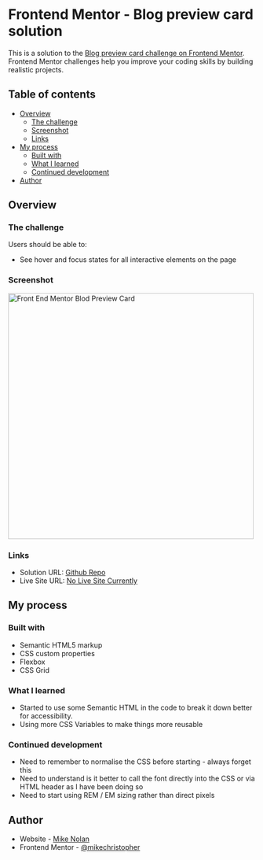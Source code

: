 # Frontend Mentor - Blog preview card solution

This is a solution to the [Blog preview card challenge on Frontend Mentor](https://www.frontendmentor.io/challenges/blog-preview-card-ckPaj01IcS). Frontend Mentor challenges help you improve your coding skills by building realistic projects. 

## Table of contents

- [Overview](#overview)
  - [The challenge](#the-challenge)
  - [Screenshot](#screenshot)
  - [Links](#links)
- [My process](#my-process)
  - [Built with](#built-with)
  - [What I learned](#what-i-learned)
  - [Continued development](#continued-development)
- [Author](#author)


## Overview

### The challenge

Users should be able to:

- See hover and focus states for all interactive elements on the page

### Screenshot

<img src="https://raw.githubusercontent.com/mikechristopher/100daysofcode/refs/heads/gh-pages/_images/FEM-Blog-Preview-Card.png" alt="Front End Mentor Blod Preview Card" height="500"/>

### Links

- Solution URL: [Github Repo](https://github.com/mikechristopher/FEM-BPC)
- Live Site URL: [No Live Site Currently](https://your-live-site-url.com)

## My process

### Built with

- Semantic HTML5 markup
- CSS custom properties
- Flexbox
- CSS Grid


### What I learned

- Started to use some Semantic HTML in the code to break it down better for accessibility.
- Using more CSS Variables to make things more reusable

### Continued development

- Need to remember to normalise the CSS before starting - always forget this
- Need to understand is it better to call the font directly into the CSS or via HTML header as I have been doing so
- Need to start using REM / EM sizing rather than direct pixels

## Author

- Website - [Mike Nolan](https://github.com/mikechristopher/)
- Frontend Mentor - [@mikechristopher](https://www.frontendmentor.io/profile/mikechristopher)
